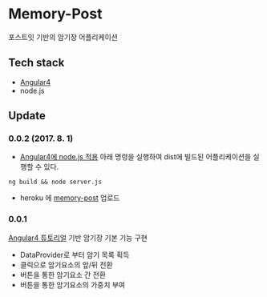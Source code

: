 # Memory-Post

포스트잇 기반의 암기장 어플리케이션

## Tech stack

- [Angular4](https://angular.io)
- node.js


## Update

### 0.0.2 (2017. 8. 1)

- [Angular4에 node.js 적용](https://scotch.io/tutorials/mean-app-with-angular-2-and-the-angular-cli)
아래 명령을 실행하여 dist에 빌드된 어플리케이션을 실행할 수 있다.

```
ng build && node server.js
``` 

- heroku 에 [memory-post](https://memory-post.herokuapp.com) 업로드 

### 0.0.1 

[Angular4 튜토리얼](https://angular.io/tutorial) 기반 암기장 기본 기능 구현

- DataProvider로 부터 암기 목록 획득
- 클릭으로 암기요소의 앞/뒤 전환
- 버튼을 통한 암기요소 간 전환
- 버튼을 통한 암기요소의 가중치 부여


